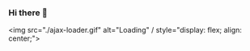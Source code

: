 ### Hi there 👋

<img src="./ajax-loader.gif" alt="Loading" / style="display: flex; align: center;">

